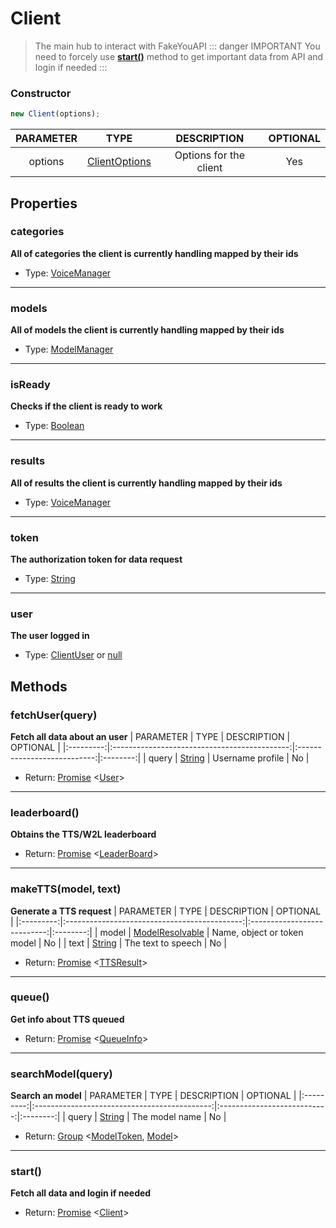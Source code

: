 # Client
> The main hub to interact with FakeYouAPI
::: danger IMPORTANT 
You need to forcely use **[start()](#start)** method to get important data from API and login if needed
:::
### Constructor
```js
new Client(options);
```

| PARAMETER  | TYPE                                     | DESCRIPTION            | OPTIONAL |
|:----------:|:----------------------------------------:|:----------------------:|:--------:|
| options    | [ClientOptions](../typeof/clientoptions.md) | Options for the client | Yes   |

## Properties
### categories
**All of categories the client is currently handling mapped by their ids**
+ Type: [VoiceManager](./categorymanager.md)

---

### models
**All of models the client is currently handling mapped by their ids**
+ Type: [ModelManager](./modelmanager.md)

---

### isReady
**Checks if the client is ready to work**
+ Type: [Boolean](https://developer.mozilla.org/en-US/docs/Web/JavaScript/Reference/Global_Objects/Boolean)

---

### results
**All of results the client is currently handling mapped by their ids**
+ Type: [VoiceManager](./resultmanager.md)

---

### token
**The authorization token for data request**
+ Type: [String](https://developer.mozilla.org/en-US/docs/Web/JavaScript/Reference/Global_Objects/String)

---

### user
**The user logged in**
+ Type: [ClientUser](./clientuser.md) or [null](https://developer.mozilla.org/en-US/docs/Web/JavaScript/Reference/Global_Objects/null)

## Methods
### fetchUser(query)
**Fetch all data about an user**
| PARAMETER | TYPE                                         | DESCRIPTION                 | OPTIONAL |
|:---------:|:--------------------------------------------:|:---------------------------:|:--------:|
| query     | [String](https://developer.mozilla.org/en-US/docs/Web/JavaScript/Reference/Global_Objects/String)   | Username profile  | No       |
+ Return: [Promise](https://developer.mozilla.org/en-US/docs/Web/JavaScript/Reference/Global_Objects/Promise) <[User](./user.md)>

---

### leaderboard()
**Obtains the TTS/W2L leaderboard**
+ Return: [Promise](https://developer.mozilla.org/en-US/docs/Web/JavaScript/Reference/Global_Objects/Promise) <[LeaderBoard](./leaderboard.md)>

---

### makeTTS(model, text)
**Generate a TTS request**
| PARAMETER | TYPE                                         | DESCRIPTION                 | OPTIONAL |
|:---------:|:--------------------------------------------:|:---------------------------:|:--------:|
| model     | [ModelResolvable](../typeof/modelresolvable.md) | Name, object or token model | No       |
| text      | [String](https://developer.mozilla.org/en-US/docs/Web/JavaScript/Reference/Global_Objects/String) | The text to speech | No |
+ Return: [Promise](https://developer.mozilla.org/en-US/docs/Web/JavaScript/Reference/Global_Objects/Promise) <[TTSResult](./ttsresult.md)>

---

### queue()
**Get info about TTS queued**
+ Return: [Promise](https://developer.mozilla.org/en-US/docs/Web/JavaScript/Reference/Global_Objects/Promise) <[QueueInfo](../typeof/queueinfo.md)>

---

### searchModel(query)
**Search an model**
| PARAMETER | TYPE                                         | DESCRIPTION                 | OPTIONAL |
|:---------:|:--------------------------------------------:|:---------------------------:|:--------:|
| query     | [String](../typeof/modelresolvable.md) | The model name | No       |
+ Return: [Group](./group.md) <[ModelToken](../typeof/modeltoken.md), [Model](./model.md)> 

---

### start()
**Fetch all data and login if needed**
+ Return: [Promise](https://developer.mozilla.org/en-US/docs/Web/JavaScript/Reference/Global_Objects/Promise) <[Client](./client)>
